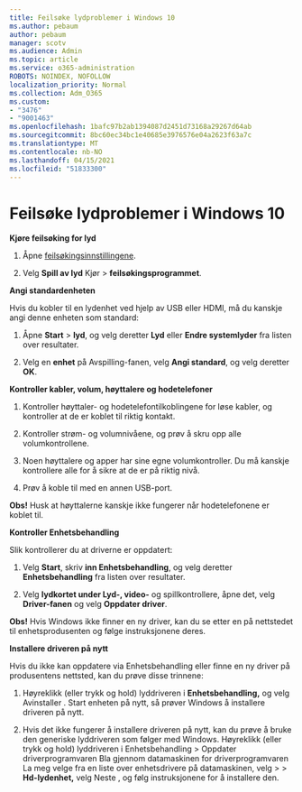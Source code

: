```yaml
---
title: Feilsøke lydproblemer i Windows 10
ms.author: pebaum
author: pebaum
manager: scotv
ms.audience: Admin
ms.topic: article
ms.service: o365-administration
ROBOTS: NOINDEX, NOFOLLOW
localization_priority: Normal
ms.collection: Adm_O365
ms.custom:
- "3476"
- "9001463"
ms.openlocfilehash: 1bafc97b2ab1394087d2451d73168a29267d64ab
ms.sourcegitcommit: 8bc60ec34bc1e40685e3976576e04a2623f63a7c
ms.translationtype: MT
ms.contentlocale: nb-NO
ms.lasthandoff: 04/15/2021
ms.locfileid: "51833300"
---
```

# <a name="troubleshooting-audio-issues-in-windows-10"></a>Feilsøke lydproblemer i Windows 10

**Kjøre feilsøking for lyd**

1.  Åpne [feilsøkingsinnstillingene](ms-settings:troubleshoot).

2.  Velg **Spill av lyd** Kjør  >  **feilsøkingsprogrammet**.

**Angi standardenheten**

Hvis du kobler til en lydenhet ved hjelp av USB eller HDMI, må du kanskje angi denne enheten som standard:

1. Åpne **Start**  >  **lyd**, og velg deretter **Lyd** eller **Endre systemlyder** fra listen over resultater.

2.  Velg en **enhet** på Avspilling-fanen, velg **Angi standard**, og velg deretter **OK**.

**Kontroller kabler, volum, høyttalere og hodetelefoner**

1. Kontroller høyttaler- og hodetelefontilkoblingene for løse kabler, og kontroller at de er koblet til riktig kontakt.

2. Kontroller strøm- og volumnivåene, og prøv å skru opp alle volumkontrollene.

3. Noen høyttalere og apper har sine egne volumkontroller. Du må kanskje kontrollere alle for å sikre at de er på riktig nivå.

4. Prøv å koble til med en annen USB-port.

**Obs!** Husk at høyttalerne kanskje ikke fungerer når hodetelefonene er koblet til.

**Kontroller Enhetsbehandling**

Slik kontrollerer du at driverne er oppdatert:

1. Velg **Start**, skriv **inn Enhetsbehandling**, og velg deretter **Enhetsbehandling** fra listen over resultater.

2. Velg **lydkortet under Lyd-, video-** og spillkontrollere, åpne det, velg **Driver-fanen** og velg **Oppdater driver**.

**Obs!** Hvis Windows ikke finner en ny driver, kan du se etter en på nettstedet til enhetsprodusenten og følge instruksjonene deres.

**Installere driveren på nytt**

Hvis du ikke kan oppdatere via Enhetsbehandling eller finne en ny driver på produsentens nettsted, kan du prøve disse trinnene:

1. Høyreklikk (eller trykk og hold) lyddriveren i **Enhetsbehandling,** og velg Avinstaller . Start enheten på nytt, så prøver Windows å installere driveren på nytt.

2. Hvis det ikke fungerer å installere driveren på nytt, kan du prøve å bruke den generiske lyddriveren som følger med Windows. Høyreklikk (eller trykk og hold) lyddriveren i Enhetsbehandling > Oppdater driverprogramvaren Bla gjennom datamaskinen for driverprogramvaren La meg velge fra en liste over enhetsdrivere på datamaskinen, velg  >    >    **Hd-lydenhet,** velg Neste , og følg instruksjonene for å installere den.
